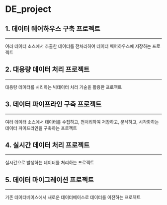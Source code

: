 # DE_project

## 1. 데이터 웨어하우스 구축 프로젝트
- - -
여러 데이터 소스에서 추출한 데이터를 전처리하여 데이터 웨어하우스에 저장하는 프로젝트

## 2. 대용량 데이터 처리 프로젝트
- - -
대용량 데이터를 처리하는 빅데이터 처리 기술을 활용한 프로젝트

## 3. 데이터 파이프라인 구축 프로젝트
- - - 
여러 데이터 소스에서 데이터를 수집하고, 전처리하여 저장하고, 분석하고, 시각화하는 데이터 파이프라인을 구축하는 프로젝트

## 4. 실시간 데이터 처리 프로젝트
- - -
실시간으로 발생하는 데이터를 처리하는 프로젝트

## 5. 데이터 마이그레이션 프로젝트
- - -
기존 데이터베이스에서 새로운 데이터베이스로 데이터를 이전하는 프로젝트